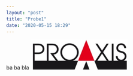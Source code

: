 ```yaml
---
layout: "post"
title: "Probe1"
date: "2020-05-15 18:29"
---
```

ba ba bla
![PROAXIS](images/proaxis.jpg)
